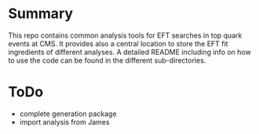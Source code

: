 # Summary 
This repo contains common analysis tools for EFT searches in top quark events at CMS. It provides also a central location to store the EFT fit ingredients of different analyses.
A detailed README including info on how to use the code can be found in the different sub-directories.

# ToDo  
 * complete generation package
 * import analysis from James 
